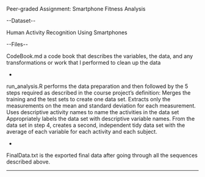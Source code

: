 Peer-graded Assignment: Smartphone Fitness Analysis

--Dataset--

Human Activity Recognition Using Smartphones

--Files--

CodeBook.md a code book that describes the variables, the data, and any transformations or work that I performed to clean up the data

-

run_analysis.R performs the data preparation and then followed by the 5 steps required as described in the course project’s definition:
  Merges the training and the test sets to create one data set.
  Extracts only the measurements on the mean and standard deviation for each measurement.
  Uses descriptive activity names to name the activities in the data set
  Appropriately labels the data set with descriptive variable names.
  From the data set in step 4, creates a second, independent tidy data set with the average    of each variable for each activity and each subject.
  
-

FinalData.txt is the exported final data after going through all the sequences described above.

---